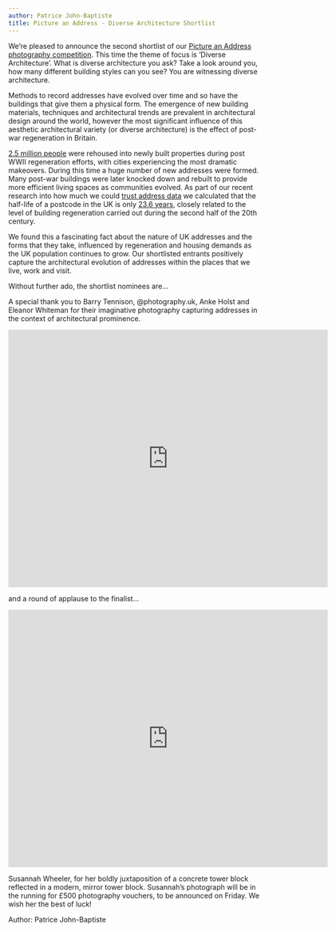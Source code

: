 ```yaml
---
author: Patrice John-Baptiste
title: Picture an Address - Diverse Architecture Shortlist
---
```


We’re pleased to announce the second shortlist of our [Picture an Address photography competition](https://openaddressesuk.org/blog/2015/01/14/picture-an-address). This time the theme of focus is ‘Diverse Architecture’. What is diverse architecture you ask? Take a look around you, how many different building styles can you see? You are witnessing diverse architecture.

Methods to record addresses have evolved over time and so have the buildings that give them a physical form. The emergence of new building materials, techniques and architectural trends are prevalent in architectural design around the world, however the most significant influence of this aesthetic architectural variety (or diverse architecture) is the effect of post-war regeneration in Britain.

[2.5 million people](http://www.bbc.co.uk/bitesize/standard/history/scotland_britain_1880_now/housing/revision/3/) were rehoused into newly built properties during post WWII regeneration efforts, with cities experiencing the most dramatic makeovers. During this time a huge number of new addresses were formed. Many post-war buildings were later knocked down and rebuilt to provide more efficient living spaces as communities evolved. As part of our recent research into how much we could [trust address data](https://alpha.openaddressesuk.org/blog/2015/02/20/confidence) we  calculated that the half-life of a postcode in the UK is only [23.6 years](https://docs.google.com/document/d/1955JNRhDGMckIRObgS-9cEduY5p6cX6fKMjY-peSE8Q/edit?usp=sharing), closely related to the level of building regeneration carried out during the second half of the 20th century. 
 
We found this a fascinating fact about the nature of UK addresses and the forms that they take, influenced by regeneration and housing demands as the UK population continues to grow. Our shortlisted entrants positively capture the architectural evolution of addresses within the places that we live, work and visit. 

Without further ado, the shortlist nominees are…

A special thank you to Barry Tennison, @photography.uk, Anke Holst and Eleanor Whiteman for their imaginative photography capturing addresses in the context of architectural prominence.

<iframe src="https://www.flickr.com/photos/129754713@N03/16520092039/in/set-72157651081943276/player/" width="640" height="516" frameborder="0" allowfullscreen webkitallowfullscreen mozallowfullscreen oallowfullscreen msallowfullscreen></iframe>

and a round of applause to the finalist...

<iframe src="https://www.flickr.com/photos/129754713@N03/16498922537/player/" width="640" height="516" frameborder="0" allowfullscreen webkitallowfullscreen mozallowfullscreen oallowfullscreen msallowfullscreen></iframe>

Susannah Wheeler, for her boldly juxtaposition of a concrete tower block reflected in a modern, mirror tower block. Susannah’s photograph will be in the running for £500 photography vouchers, to be announced on Friday. We wish her the best of luck!


Author: Patrice John-Baptiste
